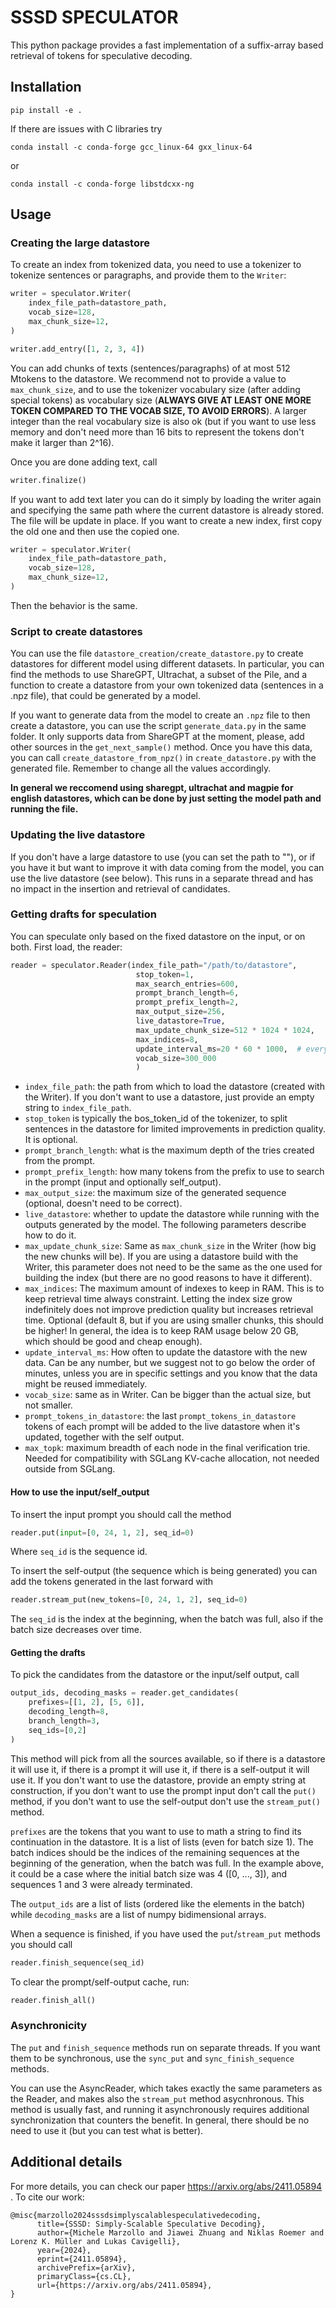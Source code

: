 # SSSD SPECULATOR

This python package provides a fast implementation of a suffix-array based retrieval of tokens for speculative decoding.


## Installation

```
pip install -e .
```

If there are issues with C libraries try

```
conda install -c conda-forge gcc_linux-64 gxx_linux-64
```
or
```
conda install -c conda-forge libstdcxx-ng
```
## Usage

### Creating the large datastore

To create an index from tokenized data, you need to use a tokenizer to tokenize sentences or paragraphs, and provide them to the `Writer`:

```python
writer = speculator.Writer(
    index_file_path=datastore_path,
    vocab_size=128,
    max_chunk_size=12,
)

writer.add_entry([1, 2, 3, 4])
```

You can add chunks of texts (sentences/paragraphs) of at most 512 Mtokens to the datastore. We recommend not to provide a value to `max_chunk_size`,
and to use the tokenizer vocabulary size (after adding special tokens) as vocabulary size (**ALWAYS GIVE AT LEAST ONE MORE TOKEN COMPARED TO THE VOCAB SIZE, TO AVOID ERRORS**).
A larger integer than the real vocabulary size is also ok (but if you want to use less memory and don't need more than 16 bits to represent the
tokens don't make it larger than 2^16).

Once you are done adding text, call

```python
writer.finalize()
```

If you want to add text later you can do it simply by loading the writer again and specifying the same path where the current datastore is already stored. The file will be update in place. If you want to create a new index, first copy the old one and then use the copied one.

```python
writer = speculator.Writer(
    index_file_path=datastore_path,
    vocab_size=128,
    max_chunk_size=12,
)
```

Then the behavior is the same.

### Script to create datastores

You can use the file `datastore_creation/create_datastore.py` to create datastores for different model using different datasets.
In particular, you can find the methods to use ShareGPT, Ultrachat, a subset of the Pile, and a function to create a datastore
from your own tokenized data (sentences in a .npz file), that could be generated by a model.

If you want to generate data from the model to create an `.npz` file to then create a datastore, you can use the script `generate_data.py`
in the same folder. It only supports data from ShareGPT at the moment, please, add other sources in the `get_next_sample()` method.
Once you have this data, you can call `create_datastore_from_npz()` in `create_datastore.py` with the generated file. Remember to change
all the values accordingly.

**In general we reccomend using sharegpt, ultrachat and magpie for english datastores, which can be done by just
setting the model path and running the file.**

### Updating the live datastore

If you don't have a large datastore to use (you can set the path to ""), or if you have it but want to improve it with data
coming from the model, you can use the live datastore (see below). This runs in a separate thread and has no impact in the insertion
and retrieval of candidates.

### Getting drafts for speculation

You can speculate only based on the fixed datastore on the input, or on both.
First load, the reader:

```python
reader = speculator.Reader(index_file_path="/path/to/datastore",
                            stop_token=1,
                            max_search_entries=600,
                            prompt_branch_length=6,
                            prompt_prefix_length=2,
                            max_output_size=256,
                            live_datastore=True,
                            max_update_chunk_size=512 * 1024 * 1024,
                            max_indices=8,
                            update_interval_ms=20 * 60 * 1000,  # every 20 minutes
                            vocab_size=300_000
                            )
```

* `index_file_path`: the path from which to load the datastore (created with the Writer).
If you don't want to use a datastore, just provide an empty string to `index_file_path`.
* `stop_token` is typically the bos_token_id of the tokenizer, to split sentences in the datastore for limited improvements
in prediction quality. It is optional.
* `prompt_branch_length`: what is the maximum depth of the tries created from the prompt.
* `prompt_prefix_length`: how many tokens from the prefix to use to search in the prompt (input and optionally self_output).
* `max_output_size`: the maximum size of the generated sequence (optional, doesn't need to be correct).
* `live_datastore`: whether to update the datastore while running with the outputs generated by the model. The following parameters describe how to do it.
* `max_update_chunk_size`: Same as `max_chunk_size` in the Writer (how big the new chunks will be). If you are
using a datastore build with the Writer, this parameter does not need to be the same as the one used for building
the index (but there are no good reasons to have it different).
* `max_indices`: The maximum amount of indexes to keep in RAM. This is to keep retrieval time always constraint.
Letting the index size grow indefinitely does not improve prediction quality but increases retrieval time.
Optional (default 8, but if you are using smaller chunks, this should be higher! In general, the idea is to keep
RAM usage below 20 GB, which should be good and cheap enough).
* `update_interval_ms`: How often to update the datastore with the new data. Can be any number, but we suggest not
to go below the order of minutes, unless you are in specific settings and you know that the data might be reused
immediately.
* `vocab_size`: same as in Writer. Can be bigger than the actual size, but not smaller.
* `prompt_tokens_in_datastore`: the last `prompt_tokens_in_datastore` tokens of each prompt will be added to the live
datastore when it's updated, together with the self output.
* `max_topk`: maximum breadth of each node in the final verification trie. Needed for compatibility with SGLang
KV-cache allocation, not needed outside from SGLang.

#### How to use the input/self_output

To insert the input prompt you should call the method

```python
reader.put(input=[0, 24, 1, 2], seq_id=0)
```
Where `seq_id` is the sequence id.

To insert the self-output (the sequence which is being generated) you can add the tokens generated in the last forward with

```python
reader.stream_put(new_tokens=[0, 24, 1, 2], seq_id=0)
```

The `seq_id` is the index at the beginning, when the batch was full, also if the batch size decreases over time.

#### Getting the drafts

To pick the candidates from the datastore or the input/self output, call

```python
output_ids, decoding_masks = reader.get_candidates(
    prefixes=[[1, 2], [5, 6]],
    decoding_length=8,
    branch_length=3,
    seq_ids=[0,2]
)
```

This method will pick from all the sources available, so if there is a datastore it will use it, if there is a prompt it will use it,
if there is a self-output it will use it. If you don't want to use the datastore, provide an empty string at construction, if you don't
want to use the prompt input don't call the `put()` method, if you don't want to use the self-output don't use the `stream_put()` method.

`prefixes` are the tokens that you want to use to math a string to find its continuation in the datastore. It is a list of lists (even for batch size 1).
The batch indices should be the indices of the remaining sequences at the beginning of the generation, when the batch was full.
In the example above, it could be a case where the initial batch size was 4 ([0, ..., 3]), and sequences 1 and 3 were already terminated. 

The `output_ids` are a list of lists (ordered like the elements in the batch) while `decoding_masks` are a list of numpy bidimensional arrays.

When a sequence is finished, if you have used the `put`/`stream_put` methods you should call

```python
reader.finish_sequence(seq_id)
```

To clear the prompt/self-output cache, run:

```python
reader.finish_all()
```

### Asynchronicity

The `put` and `finish_sequence` methods run on separate threads. If you want them to be synchronous, use the `sync_put`
and `sync_finish_sequence` methods.

You can use the AsyncReader, which takes exactly the same parameters as the Reader, and makes also the `stream_put` method asycnhronous. This method is usually fast, and running it asynchronously requires additional synchronization
that counters the benefit. In general, there should be no need to use it (but you can test what is better).

## Additional details

For more details, you can check our paper https://arxiv.org/abs/2411.05894 . To cite our work:

```
@misc{marzollo2024sssdsimplyscalablespeculativedecoding,
      title={SSSD: Simply-Scalable Speculative Decoding}, 
      author={Michele Marzollo and Jiawei Zhuang and Niklas Roemer and Lorenz K. Müller and Lukas Cavigelli},
      year={2024},
      eprint={2411.05894},
      archivePrefix={arXiv},
      primaryClass={cs.CL},
      url={https://arxiv.org/abs/2411.05894}, 
}
```